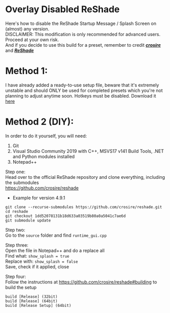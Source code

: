 # Overlay Disabled ReShade
Here's how to disable the ReShade Startup Message / Splash Screen on (almost) any version.  
DISCLAIMER: This modification is only recommended for advanced users. Proceed at your own risk.  
And if you decide to use this build for a preset, remember to credit [***crosire***](https://github.com/crosire) and [***ReShade***](https://reshade.me)

# Method 1:  
I have already added a ready-to-use setup file, beware that it's extremely unstable and should ONLY be used for completed presets which you're not planning to adjust anytime soon. Hotkeys must be disabled. Download it [here](https://github.com/FaridZelli/OverlayDisabledReShade/raw/main/ReShade_Setup_OverlayDisabled_491.exe)

# Method 2 (DIY):  
In order to do it yourself, you will need:
1) Git
2) Visual Studio Community 2019 with C++, MSVS17 v141 Build Tools, .NET and Python modules installed
3) Notepad++

Step one:  
Head over to the official ReShade repository and clone everything, including the submodules  
https://github.com/crosire/reshade  

- Example for version 4.9.1  
```
git clone --recurse-submodules https://github.com/crosire/reshade.git
cd reshade
git checkout 1dd52078131b18d633a03519b80a0a5041c7ae6d
git submodule update
```  

Step two:  
Go to the ```source``` folder and find ```runtime_gui.cpp```  

Step three:  
Open the file in Notepad++ and do a replace all  
Find what: ```show_splash = true```  
Replace with: ```show_splash = false```  
Save, check if it applied, close  

Step four:  
Follow the instructions at https://github.com/crosire/reshade#building to build the setup  
```
build [Release] (32bit)
build [Release] (64bit)
build [Release Setup] (64bit)
```
